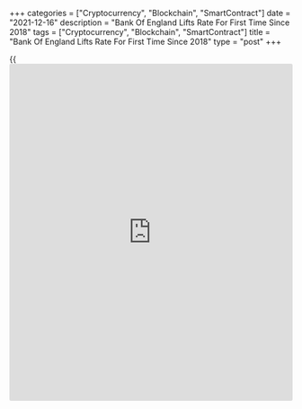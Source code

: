 +++
categories = ["Cryptocurrency", "Blockchain", "SmartContract"]
date = "2021-12-16"
description = "Bank Of England Lifts Rate For First Time Since 2018"
tags = ["Cryptocurrency", "Blockchain", "SmartContract"]
title = "Bank Of England Lifts Rate For First Time Since 2018"
type = "post"
+++

{{<iframe id="large-banner" src="https://www.bounty.group/#slide=13.0" width="100%" height="600" scrolling="no" style="border: 0px solid rgb(216, 221, 230); border-radius: 3px;">}}

The Bank of England raised its key interest rate for the first time
since 2018, despite the new variant of [coronavirus][1] Omicron posing
downside risks to economic activity.

The Monetary Policy decided to lift its key rate by 0.15 percentage
points to 0.25 percent from a record low of 0.10 percent. This was the
first rate hike since August 2018.

Eight members including the governor Andrew Bailey voted in favor of
rate hike, while Silvana Tenreyro preferred to maintain the rate at 0.1
percent.

Tenreyro assessed that the significant uncertainty introduced by Omicron
warranted waiting until February for more clarity before considering a
rate hike.

Most members viewed that maintaining the current monetary [policy](https://www.fintechee.com/policy/) stance
when CPI inflation was materially above the 2 percent target and the
output gap appeared to be closed might cause medium-term inflation
expectations to drift up further.

The committee said some modest tightening of monetary [policy](https://www.fintechee.com/policy/) over the
forecast period is likely to be necessary to meet the inflation target
sustainably.

The committee unanimously decided to maintain the bond purchase
programme at GBP 895 billion.

According to official data, inflation rose to 5.1 percent in November.
Bank staff expects inflation to remain around 5 percent through the
majority of the winter period, and to peak at around 6 percent in April
2022.

Inflation is still expected to fall back in the second half of next
year.

Bank staff revised down their expectations for the level of GDP in the
fourth quarter of 2021 by around 0.5 percent since the November Report,
leaving GDP around 1.5 percent below its pre-Covid level.

As the inflation exceeded the 2 target by more than one percentage
point, the governor wrote an open letter to the Chancellor.

Bailey said the Omicron variant poses downside risks to activity in
early 2022, although the balance of its effects on demand and supply,
and hence on medium-term inflationary pressures, is unclear.

Weaker economic growth and a faster fall in inflation will mean that
interest rates will not rise to 1.00 percent by the end of next year,
Paul Dales, an economist at Capital Economics, said.

For comments and feedback [contact](https://www.playgroundfx.com/contact/): editorial@rtt[news](https://www.letsplayfx.com/blog/forex-news-website/).com

[Economic News][2]

 **What parts of the world are seeing the best (and worst) economic
performances lately? Click[here][3] to check out our [Econ Scorecard][3]
and find out! See up-to-the-moment [ranking](https://www.playgroundfx.com/blog/crypto-exchange-ranking/)s for the best and worst
performers in [GDP][3], [unemployment rate][4], [inflation][5] and much
more.**

   1. www.rtt[news](https://www.letsplayfx.com/blog/forex-news-website/).com/list/coronavirus.aspx
   2. www.rtt[news](https://www.letsplayfx.com/blog/forex-news-website/).com/Content/EconomicNews.aspx
   3. www.rtt[news](https://www.letsplayfx.com/blog/forex-news-website/).com/economic-scorecard/world-rank/GDP/highest-performance.aspx
   4. www.rtt[news](https://www.letsplayfx.com/blog/forex-news-website/).com/economic-scorecard/world-rank/unemployment-rate/lowest-performance.aspx
   5. www.rtt[news](https://www.letsplayfx.com/blog/forex-news-website/).com/economic-scorecard/world-rank/CPI/highest-performance.aspx